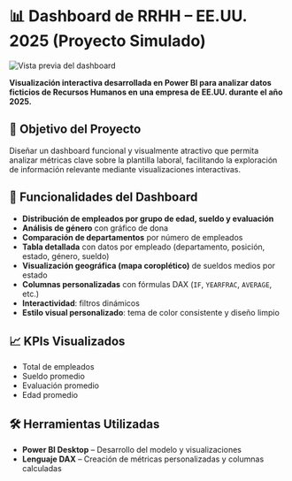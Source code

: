# 📊 **Dashboard de RRHH – EE.UU. 2025 (Proyecto Simulado)**

![Vista previa del dashboard](https://github.com/user-attachments/assets/37460fb7-1fab-47a6-8160-12df35da4eb3)

**Visualización interactiva desarrollada en Power BI para analizar datos ficticios de Recursos Humanos en una empresa de EE.UU. durante el año 2025.**

## 🎯 **Objetivo del Proyecto**

Diseñar un dashboard funcional y visualmente atractivo que permita analizar métricas clave sobre la plantilla laboral, facilitando la exploración de información relevante mediante visualizaciones interactivas.

## 🧩 **Funcionalidades del Dashboard**

- **Distribución de empleados por grupo de edad, sueldo y evaluación**
- **Análisis de género** con gráfico de dona
- **Comparación de departamentos** por número de empleados
- **Tabla detallada** con datos por empleado (departamento, posición, estado, género, sueldo)
- **Visualización geográfica (mapa coroplético)** de sueldos medios por estado
- **Columnas personalizadas** con fórmulas DAX (`IF`, `YEARFRAC`, `AVERAGE`, etc.)
- **Interactividad**: filtros dinámicos
- **Estilo visual personalizado**: tema de color consistente y diseño limpio

## 📈 **KPIs Visualizados**

- Total de empleados  
- Sueldo promedio  
- Evaluación promedio  
- Edad promedio
<!--
## 🗂️ **Modelo de Datos Relacional**

El informe se basa en tres tablas conectadas mediante el campo `ID Empleado`:

- `Empleados`: información general (edad, género, ubicación, jefe directo).
- `Sueldos`: grupo salarial asignado por empleado.
- `Evaluación`: calificación y agrupación de desempeño.

## 🎓 **Créditos**

Este informe fue desarrollado como parte de mi formación en Power BI, siguiendo la guía de un curso práctico enfocado en la visualización de datos de RRHH.
-->
## 🛠️ **Herramientas Utilizadas**

- **Power BI Desktop** – Desarrollo del modelo y visualizaciones  
- **Lenguaje DAX** – Creación de métricas personalizadas y columnas calculadas
<!--
## 🌐 **Ver en línea**

Puedes acceder al informe publicado desde el siguiente enlace:  
🔗 [Ver dashboard interactivo](https://github.com/ReusJimenez/powerbi-data-analysis/tree/main/dashboards/dashboard01-rrhh)
-->
